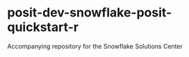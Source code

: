 # posit-dev-snowflake-posit-quickstart-r
Accompanying repository for the Snowflake Solutions Center
